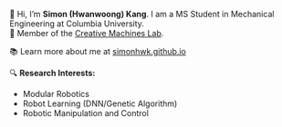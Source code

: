 <!--
**simonhwk/simonhwk** is a ✨ _special_ ✨ repository because its `README.md` (this file) appears on your GitHub profile.

Here are some ideas to get you started:

- 🔭 I’m currently working on ...
- 🌱 I’m currently learning ...
- 👯 I’m looking to collaborate on ...
- 🤔 I’m looking for help with ...
- 💬 Ask me about ...
- 📫 How to reach me: ...
- 😄 Pronouns: ...
- ⚡ Fun fact: ...
-->


👋 Hi, I’m **Simon (Hwanwoong) Kang**. I am a MS Student in Mechanical Engineering at Columbia University.<br>
🤖 Member of the [Creative Machines Lab](https://www.creativemachineslab.com/).

📚 Learn more about me at [simonhwk.github.io](https://simonhwk.github.io/)

🔍 **Research Interests:**  
- Modular Robotics
- Robot Learning (DNN/Genetic Algorithm)
- Robotic Manipulation and Control
